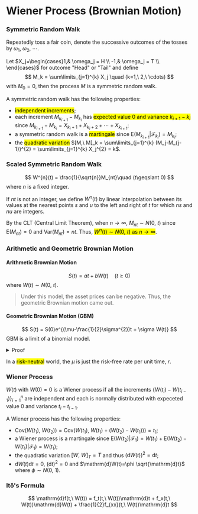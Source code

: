 # Wiener Process (Brownian Motion)

### Symmetric Random Walk
Repeatedly toss a fair coin, denote the successive outcomes of the tosses by $\omega_1,\ \omega_2,\ \cdots$.

Let $X_j=\begin{cases}1,& \omega_j = H \\ -1,& \omega_j = T \\ \end{cases}$ for outcome "Head" or "Tail" and define 
$$
M_k = \sum\limits_{j=1}^{k} X_j \quad (k=1,\ 2,\ \cdots)
$$
with $M_0=0$, then the process $M$ is a symmetric random walk.

A symmetric random walk has the following properties: 
- <mark>independent increments</mark>;
- each increment $M_{k_{i+1}} - M_{k_i}$ has <mark>expected value $0$ and variance $k_{i+1}-k_i$</mark> since $M_{k_{i+1}} - M_{k_i} = X_{k_i+1} + X_{k_i+2} + \cdots + X_{k_{i+1}}$;
- a symmetric random walk is a <mark>martingale</mark> since $\mathrm{E}(M_{k_{i+1}}|\mathcal{F}_{k_i})=M_{k_i}$;
- the <mark>quadratic variation</mark> $[M,\ M]_k = \sum\limits_{j=1}^{k} (M_j-M_{j-1})^{2} = \sum\limits_{j=1}^{k} X_j^{2} = k$.

### Scaled Symmetric Random Walk
$$
W^{n}(t) = \frac{1}{\sqrt{n}}M_{nt}\quad (t\geqslant 0)
$$
where $n$ is a fixed integer.

If $nt$ is not an integer, we define $W^{n}(t)$ by linear interpolation between its values at the nearest points $s$ and $u$ to the left and right of $t$ for which $ns$ and $nu$ are integers.

By the CLT (Central Limit Theorem), when $n\to \infty$, $M_{nt} \sim N(0,\ t)$ since $\mathrm{E}(M_{nt}) = 0$ and $\mathrm{Var}(M_{nt})=nt$. Thus, <mark>$W^{n}(t)\sim N(0,\ t)$ as $n\to \infty$</mark>.

### Arithmetic and Geometric Brownian Motion

#### Arithmetic Brownian Motion
$$
S(t) = at + b W(t)\quad (t\geqslant 0)
$$
where $W(t)\sim N(0,\ t)$.

> Under this model, the asset prices can be negative. Thus, the geometric Brownian motion came out.

#### Geometric Brownian Motion (GBM)
$$
S(t) = S(0)e^{(\mu-\frac{1}{2}\sigma^{2})t + \sigma W(t)}
$$
GBM is a limit of a binomial model.

<details>
<summary>Proof</summary>

Consider a binomial model with $n$ steps per unit time and expected return rate per unit time, $\mu$. The up factor $u_n=e^{\frac{\sigma}{\sqrt{n}}}$ with probablility $p_n=\frac{\left( 1+\frac{\mu}{n} \right) - d_n}{u_n-d_n}$ and the down factor $d_n=e^{-\frac{\sigma}{\sqrt{n}}}$ with probability $1-p_n=\frac{u_n-\left( 1+\frac{\mu}{n} \right) }{u_n-d_n}$.

Let $nt$ be an integer, define 
$$
M_{nt} = \sum\limits_{k=1}^{nt} X_{k,\ n}
$$
where $\{X_{k,\ n} \}$ are i.i.d. random variables representing the rise or decrease of the stock price with $\mathbb{P}(X_{k,\ n}=1)=p_n$ and $\mathbb{P}(X_{k,\ n}=-1)=1-p_n$. 
  
When $p_n=\frac{1}{2}$, $\frac{1}{\sqrt{n}}M_{nt}$ is a scaled symmetric random walk and tends to be a Wiener process $W(t)$ as $n\to \infty$. Generally, for any $p_n$, the mgf of $\frac{1}{\sqrt{n}}M_{nt}$ is 
$$
M_{\frac{1}{\sqrt{n}}M_{nt}}(\theta) = \mathrm{E}\left( e^{\theta \frac{1}{\sqrt{n}}M_{nt}} \right) = \mathrm{E}\left( \prod_{k=1}^{nt} e^{\theta \frac{1}{\sqrt{n}}X_{k,\ n} } \right) = \left[ e^{\frac{\theta}{\sqrt{n}}}\frac{\left( 1+\frac{\mu}{n} \right) - e^{-\frac{\sigma}{\sqrt{n}}}}{e^{\frac{\sigma}{\sqrt{n}}}-e^{-\frac{\sigma}{\sqrt{n}}}} + e^{-\frac{\theta}{\sqrt{n}}}\frac{e^{\frac{\sigma}{\sqrt{n}}}-\left( 1+\frac{\mu}{n} \right) }{e^{\frac{\sigma}{\sqrt{n}}}-e^{-\frac{\sigma}{\sqrt{n}}}} \right]^{nt}
$$
Then, let $x=\frac{1}{\sqrt{n}}$, when $n\to \infty$, we have 
$$
\begin{aligned}
 \lim\limits_{n \to \infty} \log M_{\frac{1}{\sqrt{n}}M_{nt}}(\theta) &= \lim\limits_{x \to 0^{+}} \frac{t}{x^{2}} \log \left[ e^{\theta x} \frac{(1+\mu x^{2})-e^{-\sigma x}}{e^{\sigma x}-e^{-\sigma x}} + e^{-\theta x} \frac{e^{\sigma x}-(1+\mu x^{2})}{e^{\sigma x}-e^{-\sigma x}} \right]\\
 &= \lim\limits_{x \to 0^{+}} \frac{t}{x^{2}} \log \left[ \frac{(1+\mu x^{2})(e^{\theta x}-e^{-\theta x})+e^{(\sigma-\theta) x}-e^{-(\sigma-\theta) x}}{e^{\sigma x}-e^{-\sigma x}} \right]\\
 &= \lim\limits_{x \to 0^{+}} \frac{t}{x^{2}} \log \left[ \frac{(1+\mu x^{2})\sinh \theta x+\sinh (\sigma-\theta)}{\sinh \sigma x} \right]\\
 &= \lim\limits_{x \to 0^{+}} \frac{t}{x^{2}} \log \left[ \frac{(1+\mu x^{2})\sinh \theta x+\sinh \sigma x \cosh \theta x - \cosh \sigma x \sinh \theta x}{\sinh \sigma x} \right]\\
 &= \lim\limits_{x \to 0^{+}} \frac{t}{x^{2}} \log \left[\cosh \theta x + \frac{(1+\mu x^{2} - \cosh \sigma x)\sinh \theta x}{\sinh \sigma x} \right]\\
 &= \lim\limits_{x \to 0^{+}} \frac{t}{x^{2}} \log \left[1+\frac{1}{2}\theta^{2}x^{2} + \omicron(x^{4}) + \frac{\left[1+\mu x^{2} - \left( 1+\frac{1}{2}\sigma^{2}x^{2}+\omicron(x^{4}) \right) \right](\theta x + \omicron(x^{3}))}{\sigma x + \omicron(x^{3})} \right]\\
 &= \lim\limits_{x \to 0^{+}} \frac{t}{x^{2}} \log \left[1+\frac{1}{2}\theta^{2}x^{2} + \omicron(x^{4}) + \frac{\left( \mu - \frac{1}{2}\sigma^{2} \right)\theta x^{3} + \omicron(x^{5})}{\sigma x + \omicron(x^{3})} \right]\\
 &= \lim\limits_{x \to 0^{+}} \frac{t}{x^{2}} \log \left[1+\frac{1}{2}\theta^{2}x^{2} + \omicron(x^{4}) + \frac{\left( \mu - \frac{1}{2}\sigma^{2} \right)\theta x^{3}(1 + \omicron(x^{2}))}{\sigma x(1 + \omicron(x^{2}))} \right]\\
 &= \lim\limits_{x \to 0^{+}} \frac{t}{x^{2}} \log \left[1+\frac{1}{2}\theta^{2}x^{2}  + \frac{\left( \mu - \frac{1}{2}\sigma^{2} \right)\theta x^{2}}{\sigma}+ \omicron(x^{4}) \right]\\
 &= \lim\limits_{x \to 0^{+}} \frac{t}{x^{2}} \left[\frac{1}{2}\theta^{2}x^{2}  + \frac{\left( \mu - \frac{1}{2}\sigma^{2} \right)\theta x^{2}}{\sigma}+ \omicron(x^{4}) \right]\\
 &= \left[\frac{1}{2}\theta^{2}  + \frac{\left( \mu - \frac{1}{2}\sigma^{2} \right)\theta }{\sigma} \right]t\\
 &= \frac{\left( \mu - \frac{1}{2}\sigma^{2} \right)t }{\sigma}\theta + \frac{1}{2}t \theta^{2}\\
\end{aligned}
$$

> [!TIP]
> $\sinh x = \frac{e^{x} - e^{-x}}{2}$, $\cosh x = \frac{e^{x} + e^{-x}}{2}$ and $\sinh (x-y) = \sinh x \cosh y - \cosh x \sinh y$.<br>
When $x\to 0$, we have $\sinh x = x + \omicron(x^{3})$, $\cosh x = 1+\frac{1}{2}x^{2}+\omicron(x^{4})$ and $\log (1+x) = x + \omicron(x^{2})$.

Thus, $\lim\limits_{n \to \infty} M_{\frac{1}{\sqrt{n}}M_{nt}}(\theta) = e^{\frac{\left( \mu - \frac{1}{2}\sigma^{2} \right)t }{\sigma}\theta + \frac{1}{2}t \theta^{2}}$ is the mgf of $N\left( \frac{\left( \mu - \frac{1}{2}\sigma^{2} \right)t }{\sigma},\ t \right)$, which means $\frac{1}{\sqrt{n}}M_{nt} \sim N\left( \frac{\left( \mu - \frac{1}{2}\sigma^{2} \right)t }{\sigma},\ t \right)$ as $n\to \infty$.

Assume the stock price rises $x$ times, then it decreases $nt-x$ times. Note that $x-(nt-x)=M_{nt}$, which means $x=\frac{1}{2}(nt-M_{nt})$ and $nt-x=\frac{1}{2}(nt-M_{nt})$. Thus, the stock price at time $t$ satisfies  
$$
\begin{aligned}
 S_n(t) &= S(0) u_n^{\frac{1}{2}(nt+M_{nt})}d_n^{\frac{1}{2}(nt-M_{nt})}\\
 &= S(0) e^{\frac{1}{2\sqrt{n}}\sigma(nt+M_{nt})}e^{-\frac{1}{2\sqrt{n}}\sigma(nt-M_{nt})}\\
 &= S(0) e^{\sigma\frac{1}{\sqrt{n}} M_{nt}}\\
 &= S(0) e^{\left( \mu - \frac{1}{2}\sigma^{2} \right)t + \sigma W(t)}\quad (n\to \infty)
\end{aligned}
$$
</details>

In a <mark>risk-neutral</mark> world, the $\mu$ is just the risk-free rate per unit time, $r$.

### Wiener Process
$W(t)$ with $W(0)=0$ is a Wiener process if all the increments $\{W(t_i) - W(t_{i-1})\}_{i=1}^{n}$ are independent and each is normally distributed with expeceted value $0$ and variance $t_i - t_{i-1}$.

A Wiener process has the following properties: 
- $\mathrm{Cov}(W(t_1),\ W(t_2)) = \mathrm{Cov}(W(t_1),\ W(t_1) + (W(t_2)-W(t_1))) = t_1$;
- a Wiener process is a martingale since $\mathrm{E}(W(t_2)|\mathcal{F}_1) = W(t_1) + \mathrm{E}(W(t_2)-W(t_1)|\mathcal{F}_1) = W(t_1)$;
- the quadratic variation $[W,\ W]_T = T$ and thus $(\mathrm{d}W(t))^{2}=\mathrm{d}t$;
- $\mathrm{d}W(t)\mathrm{d}t=0$, $(\mathrm{d}t)^{2}=0$ and $\mathrm{d}W(t)=\phi \sqrt{\mathrm{d}t}$ where $\phi \sim N(0,\ 1)$.

### It$\mathrm{\hat{o}}$'s Formula
$$
\mathrm{d}f(t,\ W(t)) = f_t(t,\ W(t))\mathrm{d}t + f_x(t,\ W(t))\mathrm{d}W(t) + \frac{1}{2}f_{xx}(t,\ W(t))\mathrm{d}t
$$